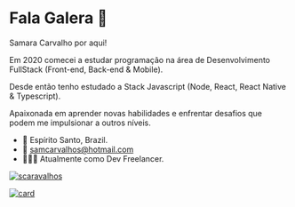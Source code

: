 # Fala Galera 👋

Samara Carvalho por aqui!

Em 2020 comecei a estudar
programação na área de Desenvolvimento FullStack
(Front-end, Back-end & Mobile).

Desde então tenho estudado a Stack Javascript
(Node, React, React Native & Typescript).

Apaixonada em aprender novas habilidades e enfrentar desafios
que podem me impulsionar a outros níveis.

- 📍 Espírito Santo, Brazil.
- 📧 samcarvalhos@hotmail.com
- 👩🏻‍💻 Atualmente como Dev Freelancer.


[![scaravalhos](https://github-readme-stats.vercel.app/api/top-langs/?username=scarvalhos&hide=html&layout=compact&theme=dracula)](https://github.com/scarvalhos/)

[![card](https://github-readme-stats.vercel.app/api?username=scaravalhos&theme=dracula&show_icons=true)](https://github.com/scaravalhos/)
